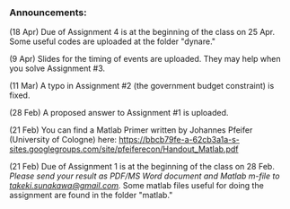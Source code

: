 ### Announcements:
(18 Apr) Due of Assignment 4 is at the beginning of the class on 25 Apr.  Some useful codes are uploaded at the folder "dynare."

(9 Apr) Slides for the timing of events are uploaded.  They may help when you solve Assignment #3. 

(11 Mar) A typo in Assignment #2 (the government budget constraint) is fixed.

(28 Feb) A proposed answer to Assignment #1 is uploaded.

(21 Feb) You can find a Matlab Primer written by Johannes Pfeifer (University of Cologne) here: https://bbcb79fe-a-62cb3a1a-s-sites.googlegroups.com/site/pfeiferecon/Handout_Matlab.pdf

(21 Feb) Due of Assignment 1 is at the beginning of the class on 28 Feb.  *Please send your result as PDF/MS Word document and Matlab m-file to takeki.sunakawa@gmail.com.*  Some matlab files useful for doing the assignment are found in the folder "matlab."
